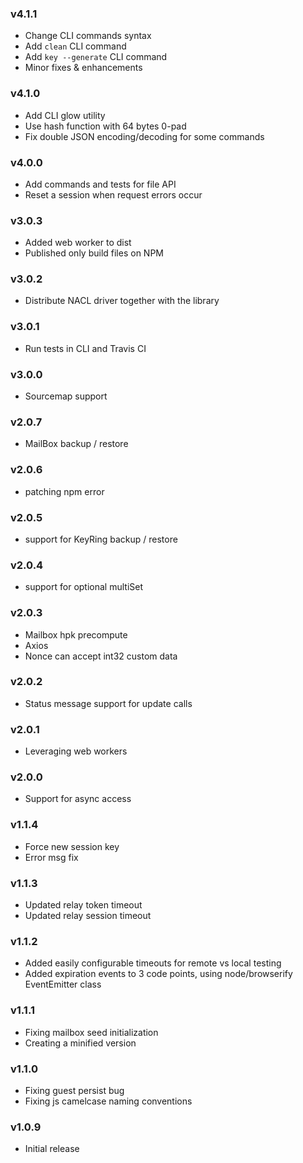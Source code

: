 ### v4.1.1

* Change CLI commands syntax
* Add `clean` CLI command
* Add `key --generate` CLI command
* Minor fixes & enhancements

### v4.1.0

* Add CLI glow utility
* Use hash function with 64 bytes 0-pad
* Fix double JSON encoding/decoding for some commands

### v4.0.0

* Add commands and tests for file API
* Reset a session when request errors occur

### v3.0.3

* Added web worker to dist
* Published only build files on NPM

### v3.0.2

* Distribute NACL driver together with the library

### v3.0.1

* Run tests in CLI and Travis CI

### v3.0.0

* Sourcemap support 

### v2.0.7

* MailBox backup / restore

### v2.0.6

* patching npm error

### v2.0.5

* support for KeyRing backup / restore

### v2.0.4

* support for optional multiSet

### v2.0.3

* Mailbox hpk precompute
* Axios
* Nonce can accept int32 custom data

### v2.0.2

* Status message support for update calls

### v2.0.1

* Leveraging web workers

### v2.0.0

* Support for async access

### v1.1.4

* Force new session key
* Error msg fix

### v1.1.3

* Updated relay token timeout
* Updated relay session timeout

### v1.1.2

* Added easily configurable timeouts for remote vs local testing
* Added expiration events to 3 code points, using node/browserify EventEmitter class

### v1.1.1

* Fixing mailbox seed initialization
* Creating a minified version  

### v1.1.0

* Fixing guest persist bug
* Fixing js camelcase naming conventions


### v1.0.9

* Initial release
